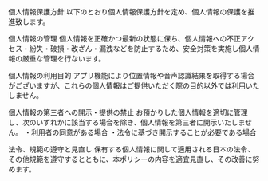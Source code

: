個人情報保護方針
以下のとおり個人情報保護方針を定め、個人情報の保護を推進致します。

個人情報の管理
個人情報を正確かつ最新の状態に保ち、個人情報への不正アクセス・紛失・破損・改ざん・漏洩などを防止するため、安全対策を実施し個人情報の厳重な管理を行ないます。

個人情報の利用目的
アプリ機能により位置情報や音声認識結果を取得する場合がございますが、これらの個人情報はご提供いただく際の目的以外では利用いたしません。

個人情報の第三者への開示・提供の禁止
お預かりした個人情報を適切に管理し、次のいずれかに該当する場合を除き、個人情報を第三者に開示いたしません。
・利用者の同意がある場合
・法令に基づき開示することが必要である場合

法令、規範の遵守と見直し
保有する個人情報に関して適用される日本の法令、その他規範を遵守するとともに、本ポリシーの内容を適宜見直し、その改善に努めます。
